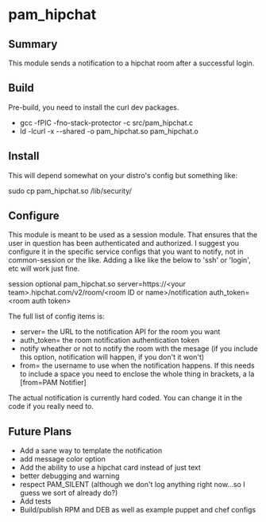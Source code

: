# pam_hipchat

## Summary

This module sends a notification to a hipchat room after a successful login.

## Build

Pre-build, you need to install the curl dev packages.

   * gcc -fPIC -fno-stack-protector -c src/pam_hipchat.c
   * ld -lcurl -x --shared -o pam_hipchat.so pam_hipchat.o

## Install

This will depend somewhat on your distro's config but something like:

sudo cp pam_hipchat.so /lib/security/

## Configure

This module is meant to be used as a session module.  That ensures that the user in question has been authenticated and authorized.  I suggest you configure it in the specific service configs that you want to notify, not in common-session or the like.  Adding a like like the below to 'ssh' or 'login', etc will work just fine.  

session        optional pam_hipchat.so server=https://&lt;your team&gt;.hipchat.com/v2/room/&lt;room ID or name&gt;/notification auth_token=&lt;room auth token&gt;

The full list of config items is:

   * server=        the URL to the notification API for the room you want
   * auth_token=    the room notification authentication token
   * notify         wheather or not to notify the room with the mesage (if you include this option, notification will happen, if you don't it won't)
   * from=          the username to use when the notification happens.  If this needs to include a space you need to enclose the whole thing in brackets, a la [from=PAM Notifier]

The actual notification is currently hard coded.  You can change it in the code if you really need to.

## Future Plans

   * Add a sane way to template the notification
   * add message color option
   * Add the ability to use a hipchat card instead of just text
   * better debugging and warning
   * respect PAM_SILENT (although we don't log anything right now...so I guess we sort of already do?)
   * Add tests
   * Build/publish RPM and DEB as well as example puppet and chef configs
